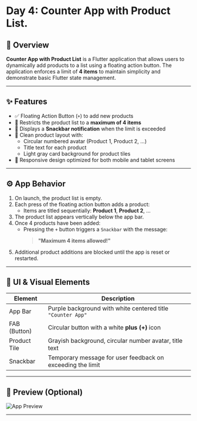 # Day 4: Counter App with Product List.

## 📱 Overview

**Counter App with Product List** is a Flutter application that allows users to dynamically add products to a list using a floating action button. The application enforces a limit of **4 items** to maintain simplicity and demonstrate basic Flutter state management.

---

## ✨ Features

- ✅ Floating Action Button (`+`) to add new products
- 🚫 Restricts the product list to a **maximum of 4 items**
- 🔔 Displays a **Snackbar notification** when the limit is exceeded
- 🧾 Clean product layout with:
  - Circular numbered avatar (Product 1, Product 2, ...)
  - Title text for each product
  - Light gray card background for product tiles
- 📱 Responsive design optimized for both mobile and tablet screens

---

## ⚙️ App Behavior

1. On launch, the product list is empty.
2. Each press of the floating action button adds a product:
   - Items are titled sequentially: **Product 1**, **Product 2**, ...
3. The product list appears vertically below the app bar.
4. Once 4 products have been added:
   - Pressing the `+` button triggers a `Snackbar` with the message:
     > **"Maximum 4 items allowed!"**
5. Additional product additions are blocked until the app is reset or restarted.

---

## 🎨 UI & Visual Elements

| Element      | Description                                                 |
| ------------ | ----------------------------------------------------------- |
| App Bar      | Purple background with white centered title `"Counter App"` |
| FAB (Button) | Circular button with a white **plus (+)** icon              |
| Product Tile | Grayish background, circular number avatar, title text      |
| Snackbar     | Temporary message for user feedback on exceeding the limit  |

---

## 📸 Preview (Optional)

![App Preview](https://github.com/user-attachments/assets/c496d161-8bdd-43c2-8a09-7785ba2c3085)

---

